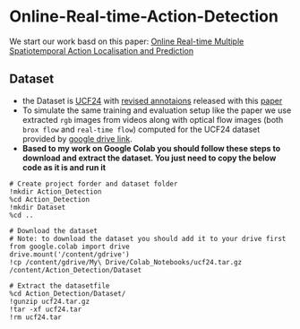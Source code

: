 # Online-Real-time-Action-Detection
We start our work basd on this paper: [Online Real-time Multiple Spatiotemporal Action Localisation and Prediction](https://arxiv.org/pdf/1611.08563)


## Dataset
- the Dataset is [UCF24](http://www.thumos.info/download.html) with [revised annotaions](https://github.com/gurkirt/corrected-UCF101-Annots) released with this [paper](https://arxiv.org/pdf/1611.08563)
- To simulate the same training and evaluation setup like the paper we use extracted `rgb` images from videos along with optical flow images (both `brox flow` and `real-time flow`) computed for the UCF24 dataset provided by  [google drive link](https://drive.google.com/file/d/1o2l6nYhd-0DDXGP-IPReBP4y1ffVmGSE/view?usp=sharing).
- **Based to my work on Google Colab you should follow these steps to download and extract the dataset. You just need to copy the below code as it is and run it**
```Shell
# Create project forder and dataset folder
!mkdir Action_Detection
%cd Action_Detection
!mkdir Dataset
%cd ..

# Download the dataset
# Note: to download the dataset you should add it to your drive first 
from google.colab import drive
drive.mount('/content/gdrive')
!cp /content/gdrive/My\ Drive/Colab_Notebooks/ucf24.tar.gz /content/Action_Detection/Dataset

# Extract the datasetfile 
%cd Action_Detection/Dataset/
!gunzip ucf24.tar.gz
!tar -xf ucf24.tar
!rm ucf24.tar
```
